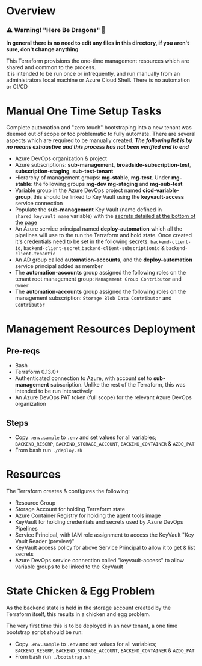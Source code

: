 # Overview

### ⚠ Warning! "Here Be Dragons" 🐲

**In general there is no need to edit any files in this directory, if you aren't sure, don't change anything**

This Terraform provisions the one-time management resources which are shared and common to the process.  
It is intended to be run once or infrequently, and run manually from an administrators local machine or Azure Cloud Shell. There is no automation or CI/CD

# Manual One Time Setup Tasks

Complete automation and "zero touch" bootstraping into a new tenant was deemed out of scope or too problematic to fully automate. There are several aspects which are required to be manually created. **_The following list is by no means exhaustive and this process has not been verified end to end_**

- Azure DevOps organization & project
- Azure subscriptions: **sub-management**, **broadside-subscription-test**, **subscription-staging**, **sub-test-tenant**
- Hierarchy of management groups: **mg-stable**, **mg-test**. Under **mg-stable**: the following groups **mg-dev** **mg-staging** and **mg-sub-test**
- Variable group in the Azure DevOps project named **cicd-variable-group**, this should be linked to Key Vault using the **keyvault-access** service connection
- Populate the **sub-management** Key Vault (name defined in `shared_keyvault_name` variable) with the [secrets detailed at the bottom of the page](#Key-Vault-Secret-List)
- An Azure service principal named **deploy-automation** which all the pipelines will use to the run the Terraform and hold state. Once created it's credentials need to be set in the following secrets: `backend-client-id`, `backend-client-secret`,`backend-client-subscriptionid` & `backend-client-tenantid`
- An AD group called **automation-accounts**, and the **deploy-automation** service principal added as member
- The **automation-accounts** group assigned the following roles on the tenant root management group: `Management Group Contributor` and `Owner`
- The **automation-accounts** group assigned the following roles on the management subscription: `Storage Blob Data Contributor` and `Contributor`

# Management Resources Deployment

## Pre-reqs

- Bash
- Terraform 0.13.0+
- Authenticated connection to Azure, with account set to **sub-management** subscription. Unlike the rest of the Terraform, this was intended to be run interactively
- An Azure DevOps PAT token (full scope) for the relevant Azure DevOps organization

## Steps

- Copy `.env.sample` to `.env` and set values for all variables; `BACKEND_RESGRP`, `BACKEND_STORAGE_ACCOUNT`, `BACKEND_CONTAINER` & `AZDO_PAT`
- From bash run `./deploy.sh`

# Resources

The Terraform creates & configures the following:

- Resource Group
- Storage Account for holding Terraform state
- Azure Container Registry for holding the agent tools image
- KeyVault for holding credentials and secrets used by Azure DevOps Pipelines
- Service Principal, with IAM role assignment to access the KeyVault "Key Vault Reader (preview)"
- KeyVault access policy for above Service Principal to allow it to get & list secrets
- Azure DevOps service connection called "keyvault-access" to allow variable groups to be linked to the KeyVault

# State Chicken & Egg Problem

As the backend state is held in the storage account created by the Terraform itself, this results in a chicken and egg problem.

The very first time this is to be deployed in an new tenant, a one time bootstrap script should be run:

- Copy `.env.sample` to `.env` and set values for all variables; `BACKEND_RESGRP`, `BACKEND_STORAGE_ACCOUNT`, `BACKEND_CONTAINER` & `AZDO_PAT`
- From bash run `./bootstrap.sh`
